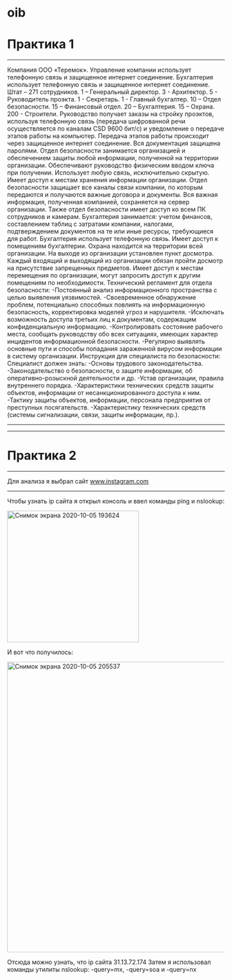 # oib
# Практика 1
***
Компания ООО «Теремок». Управление компании использует телефонную связь и защищенное интернет соединение. Бухгалтерия использует телефонную связь и защищенное интернет соединение. Штат – 271 сотрудников. 1 – Генеральный директор. 3 - Архитектор. 5 - Руководитель проэкта. 1 - Секретарь. 1 - Главный бухгалтер.  10 – Отдел безопасности. 15 – Финансовый отдел. 20 – Бухгалтерия. 15 – Охрана. 200 - Строители. Руководство получает заказы на стройку проэктов, используя телефонную связь (передача шифрованной речи осуществляется по каналам CSD 9600 бит/с) и уведомление о передаче этапов работы на компьютер. Передача этапов работы происходит через защищенное интернет соединение. Вся документация защищена паролями. Отдел безопасности занимается организацией и обеспечением защиты любой информации, полученной на территории организации. Обеспечивают руководство физическим вводом ключа при получении. Использует любую связь, исключительно скрытую. Имеет доступ к местам хранения информации организации. Отдел безопасности защищает все каналы связи компании, по которым передаются и получаются важные договора и документы. Вся важная информация, полученная компанией, сохраняется на сервер организации. Также отдел безопасности имеет доступ ко всем ПК сотрудников и камерам. Бухгалтерия занимается: учетом финансов, составлением таблиц с затратами компании, налогами, подтверждением документов на те или иные ресурсы, требующиеся для работ. Бухгалтерия использует телефонную связь. Имеет доступ к помещениям бухгалтерии. Охрана находится на территории всей организации. На выходе из организации установлен пункт досмотра. Каждый входящий и выходящий из организации обязан пройти досмотр на присутствие запрещенных предметов. Имеет доступ к местам перемещения по организации, могут запросить доступ к другим помещениям по необходимости. Технический регламент для отдела безопасности: -Постоянный анализ информационного пространства с целью выявления уязвимостей. -Своевременное обнаружение проблем, потенциально способных повлиять на информационную безопасность, корректировка моделей угроз и нарушителя. -Исключать возможность доступа третьих лиц к документам, содержащим конфиденциальную информацию. -Контролировать состояние рабочего места, сообщать руководству обо всех ситуациях, имеющих характер инцидентов информационной безопасности. -Регулярно выявлять основные пути и способы попадания зараженной вирусом информации в систему организации. Инструкция для специалиста по безопасности: Специалист должен знать: -Основы трудового законодательства. -Законодательство о безопасности, о защите информации, об оперативно-розыскной деятельности и др. -Устав организации, правила внутреннего порядка. -Характеристики технических средств защиты объектов, информации от несанкционированного доступа к ним. -Тактику защиты объектов, информации, персонала предприятия от преступных посягательств. -Характеристику технических средств (системы сигнализации, связи, защиты информации, пр.). 
***
***
# Практика 2
***
Для анализа я выбрал сайт www.instagram.com
***
Чтобы узнать ip сайта я открыл консоль и ввел команды ping и nslookup:

<img width="305" alt="Снимок экрана 2020-10-05 193624" src="https://user-images.githubusercontent.com/70718269/95111951-f090e700-0748-11eb-86b7-60008b675b02.png">

И вот что получилось:

<img width="673" alt="Снимок экрана 2020-10-05 205537" src="https://user-images.githubusercontent.com/70718269/95114835-36e84500-074d-11eb-9d9c-97edc5583dce.png">

Отсюда можно узнать, что ip сайта 31.13.72.174
Затем я использовал команды утилиты nslookup: -query=mx, -query=soa и -query=nx
